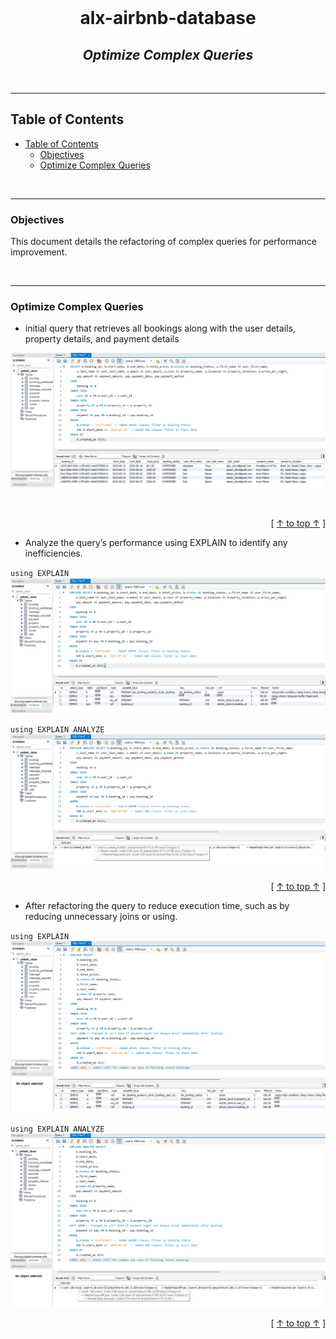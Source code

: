 <div align="center">
  <br>
  <h1><b>alx-airbnb-database</b></h1>
  <h2><i>Optimize Complex Queries</i></h2>
</div>
<br />

---
## Table of Contents

- [Table of Contents](#table-of-contents)
  - [Objectives](#objectives)
  - [Optimize Complex Queries](#optimize-complex-queries)


<br />

---

### Objectives

This document details the refactoring of complex queries for performance improvement.


<br />

---

### Optimize Complex Queries

-  initial query that retrieves all bookings along with the user details, property details, and payment details 

![inner join](./query_omtimization/initial_query.png)

<br />

<div align="right">

  [ [↑ to top ↑](#table-of-contents) ]
</div>


- Analyze the query’s performance using EXPLAIN to identify any inefficiencies.

`using EXPLAIN`
![inner join](./query_omtimization/explain.png)


`using EXPLAIN ANALYZE`
![inner join](./query_omtimization/explain_analyze.png)
<br />

<div align="right">

  [ [↑ to top ↑](#table-of-contents) ]
</div>

- After refactoring the query to reduce execution time, such as by reducing unnecessary joins or using.
  

`using EXPLAIN`
![inner join](./query_omtimization/optimized_explain.png)


`using EXPLAIN ANALYZE`
![inner join](./query_omtimization/optimized_explain_analyze.png)
<br />
<div align="right">

  [ [↑ to top ↑](#table-of-contents) ]
</div>

